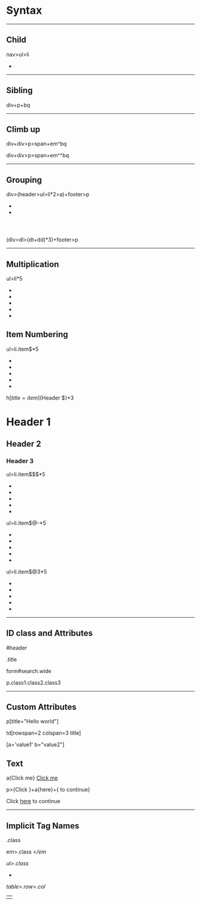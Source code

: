 # Syntax
-------------------------
## Child

nav>ul>li
<nav>
    <ul>
        <li></li>
    </ul>
</nav>

--------------------------
## Sibling

div+p+bq
<div></div>
<p></p>
<blockquote></blockquote>

---------------------------
## Climb up

div+div>p>span+em^bq
<div></div>
<div>
    <p><span></span><em></em></p>
    <blockquote></blockquote>
</div>


div+div>p>span+em^^bq
<div></div>
<div>
    <p><span></span><em></em></p>
</div>
<blockquote></blockquote>

-------------------------------

## Grouping

div>(header>ul>li*2>a)+footer>p
<div>
    <header>
        <ul>
            <li><a href=""></a></li>
            <li><a href=""></a></li>
        </ul>
    </header>
    <footer>
        <p></p>
    </footer>
</div>

(div>dl>(dt+dd)*3)+footer>p
<div>
    <dl>
        <dt></dt>
        <dd></dd>
        <dt></dt>
        <dd></dd>
        <dt></dt>
        <dd></dd>
    </dl>
</div>
<footer>
    <p></p>
</footer>

---------------------------------

## Multiplication

ul>li*5
<ul>
    <li></li>
    <li></li>
    <li></li>
    <li></li>
    <li></li>
</ul

-----------------------------------

## Item Numbering

ul>li.item$*5
<ul>
    <li class="item1"></li>
    <li class="item2"></li>
    <li class="item3"></li>
    <li class="item4"></li>
    <li class="item5"></li>
</ul>

h$[title=item$]{Header $}*3
<h1 title="item1">Header 1</h1>
<h2 title="item2">Header 2</h2>
<h3 title="item3">Header 3</h3>

ul>li.item$$$*5
<ul>
    <li class="item001"></li>
    <li class="item002"></li>
    <li class="item003"></li>
    <li class="item004"></li>
    <li class="item005"></li>
</ul>

ul>li.item$@-*5
<ul>
    <li class="item5"></li>
    <li class="item4"></li>
    <li class="item3"></li>
    <li class="item2"></li>
    <li class="item1"></li>
</ul>

ul>li.item$@3*5
<ul>
    <li class="item3"></li>
    <li class="item4"></li>
    <li class="item5"></li>
    <li class="item6"></li>
    <li class="item7"></li>
</ul>

-----------------------------------

## ID class and Attributes

#header
<div id="header"></div>

.title
<div class="title"></div>

form#search.wide
<form id="search" class="wide"></form>

p.class1.class2.class3
<p class="class1 class2 class3"></p>

-------------------------------------

## Custom Attributes

p[title="Hello world"]
<p title="Hello world"></p>

td[rowspan=2 colspan=3 title]
<td rowspan="2" colspan="3" title=""></t

[a='value1' b="value2"]
<div a="value1" b="value2"></div

---------------------------------------

## Text

a{Click me}
<a href="">Click me</a>

p>{Click }+a{here}+{ to continue}
<p>Click <a href="">here</a> to continue</p>

----------------------------------------

## Implicit Tag Names

.class
<div class="class"></div>

em>.class
<em><span class="class"></span></em

ul>.class
<ul>
    <li class="class"></li>
</ul>

table>.row>.col
<table>
    <tr class="row">
        <td class="col"></td>
    </tr>
</table>